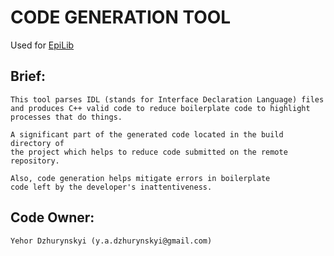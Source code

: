 # CODE GENERATION TOOL

Used for [EpiLib](https://github.com/YehorDzhurynskyi/EpiLib)

## Brief:
    This tool parses IDL (stands for Interface Declaration Language) files
    and produces C++ valid code to reduce boilerplate code to highlight
    processes that do things.

    A significant part of the generated code located in the build directory of
    the project which helps to reduce code submitted on the remote repository.

    Also, code generation helps mitigate errors in boilerplate
    code left by the developer's inattentiveness.

## Code Owner:
    Yehor Dzhurynskyi (y.a.dzhurynskyi@gmail.com)

